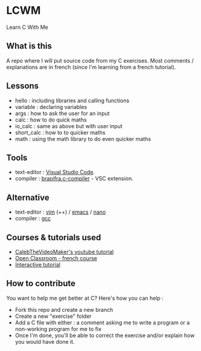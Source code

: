 # LCWM

Learn C With Me

## What is this

A repo where I will put source code from my C exercises.
Most comments / explanations are in french (since I'm learning from a french tutorial).

## Lessons

- hello : including libraries and calling functions
- variable : declaring variables
- args : how to ask the user for an input
- calc : how to do quick maths
- io_calc : same as above but with user input
- short_calc : how to to quicker maths
- math : using the math library to do even quicker maths

## Tools

- text-editor : [Visual Studio Code](https://code.visualstudio.com/).
- compiler : [brapifra.c-compiler](https://marketplace.visualstudio.com/items?itemName=brapifra.c-compiler) - VSC extension.

## Alternative

- text-editor : [vim](https://www.vim.org/) (++) / [emacs](https://www.gnu.org/software/emacs/) / [nano](https://www.nano-editor.org/)
- compiler : [gcc](https://gcc.gnu.org/)

## Courses & tutorials used

- [CalebTheVideoMaker's youtube tutorial](https://www.youtube.com/playlist?list=PL_c9BZzLwBRKKqOc9TJz1pP0ASrxLMtp2)
- [Open Classroom - french course](https://openclassrooms.com/courses/apprenez-a-programmer-en-c-)
- [Interactive tutorial](http://www.learn-c.org/)

## How to contribute

You want to help me get better at C? Here's how you can help :

- Fork this repo and create a new branch
- Create a new "exercise" folder
- Add a C file with either : a comment asking me to write a program or a non-working program for me to fix
- Once I'm done, you'll be able to correct the exercise and/or explain how you would have done it.
